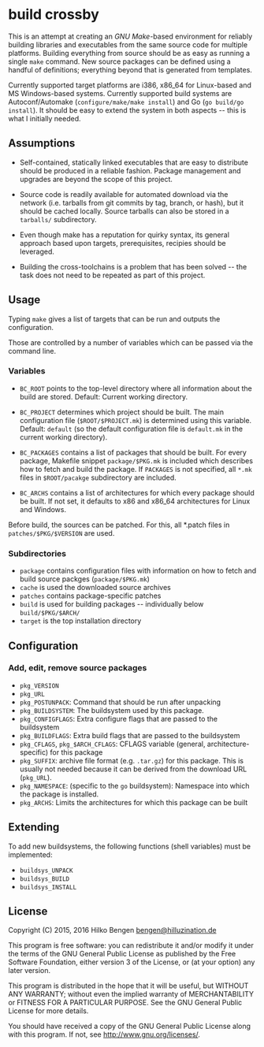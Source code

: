 build crossby
=============

This is an attempt at creating an _GNU Make_-based environment for
reliably building libraries and executables from the same source code
for multiple platforms. Building everything from source should be as
easy as running a single `make` command. New source packages can be
defined using a handful of definitions; everything beyond that is
generated from templates.

Currently supported target platforms are i386, x86_64 for Linux-based
and MS Windows-based systems. Currently supported build systems are
Autoconf/Automake (`configure/make/make install`) and Go (`go build/go
install`). It should be easy to extend the system in both aspects --
this is what I initially needed.

Assumptions
-----------

- Self-contained, statically linked executables that are easy to
  distribute should be produced in a reliable fashion. Package
  management and upgrades are beyond the scope of this project.

- Source code is readily available for automated download via the
  network (i.e. tarballs from git commits by tag, branch, or hash),
  but it should be cached locally. Source tarballs can also be stored
  in a `tarballs/` subdirectory.

- Even though make has a reputation for quirky syntax, its general
  approach based upon targets, prerequisites, recipies should be
  leveraged.

- Building the cross-toolchains is a problem that has been solved --
  the task does not need to be repeated as part of this project.

Usage
-----

Typing `make` gives a list of targets that can be run and outputs the
configuration.

Those are controlled by a number of variables which can be passed via
the command line.

### Variables

- `BC_ROOT` points to the top-level directory where all
information about the build are stored. Default: Current working
directory.

- `BC_PROJECT` determines which project should be built. The main
configuration file (`$ROOT/$PROJECT.mk`) is determined using this
variable. Default: `default` (so the default configuration file is
`default.mk` in the current working directory).

- `BC_PACKAGES` contains a list of packages that should be built. For
every package, Makefile snippet `package/$PKG.mk` is included which
describes how to fetch and build the package. If `PACKAGES` is not
specified, all `*.mk` files in `$ROOT/pacakge` subdirectory are
included.

- `BC_ARCHS` contains a list of architectures for which every
package should be built. If not set, it defaults to x86 and x86_64
architectures for Linux and Windows.

Before build, the sources can be patched. For this, all *.patch files
in `patches/$PKG/$VERSION` are used.

### Subdirectories

- `package` contains configuration files with information on how to
  fetch and build source packges (`package/$PKG.mk`)
- `cache` is used the downloaded source archives
- `patches` contains package-specific patches
- `build` is used for building packages -- individually below
  `build/$PKG/$ARCH/`
- `target` is the top installation directory

Configuration
-------------

### Add, edit, remove source packages

- `pkg_VERSION`
- `pkg_URL`
- `pkg_POSTUNPACK`: Command that should be run after unpacking
- `pkg_BUILDSYSTEM`: The buildsystem used by this package.
- `pkg_CONFIGFLAGS`: Extra configure flags that are passed to the
  buildsystem
- `pkg_BUILDFLAGS`: Extra build flags that are passed to the buildsystem
- `pkg_CFLAGS`, `pkg_$ARCH_CFLAGS`: CFLAGS variable (general,
  architecture-specific) for this package
- `pkg_SUFFIX`: archive file format (e.g. `.tar.gz`) for this package.
  This is usually not needed because it can be derived from the
  download URL (`pkg_URL`).
- `pkg_NAMESPACE`: (specific to the `go` buildsystem): Namespace into
  which the package is installed.
- `pkg_ARCHS`: Limits the architectures for which this package can be built

Extending
---------

To add new buildsystems, the following functions (shell variables)
must be implemented:

- `buildsys_UNPACK`
- `buildsys_BUILD`
- `buildsys_INSTALL`

License
-------

Copyright (C) 2015, 2016  Hilko Bengen <bengen@hilluzination.de>

This program is free software: you can redistribute it and/or modify
it under the terms of the GNU General Public License as published by
the Free Software Foundation, either version 3 of the License, or
(at your option) any later version.

This program is distributed in the hope that it will be useful,
but WITHOUT ANY WARRANTY; without even the implied warranty of
MERCHANTABILITY or FITNESS FOR A PARTICULAR PURPOSE.  See the
GNU General Public License for more details.

You should have received a copy of the GNU General Public License
along with this program.  If not, see <http://www.gnu.org/licenses/>.
